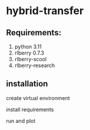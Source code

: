 # hybrid-transfer

## Requirements:
1. python 3.11
2. rlberry 0.7.3
3. rlberry-scool
4. rlberry-research

## installation

create virtual environment

install requirements

run and plot